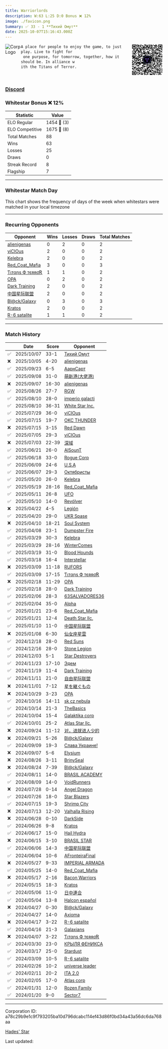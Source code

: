 ```yaml
---
title: ​Warriorlords
description: W:63 L:25 D:0 Bonus ❌ 12%
image: ./favicon.png
Summary: ✅ 33 - 1 **Тихий Омут**
date: 2025-10-07T15:16:43.000Z
---
```

<head>
<link rel="icon" type="image/x-icon" href="./favicon.ico">
</head>
<img align="left" width="50" height="50" src="./favicon.ico" alt="Corp Logo"><img align="right" width="100" height="100" src="./qr.png" alt="QR Code">

```
A place for people to enjoy the game, to just play. Live to fight for
 one purpose, for tomorrow, together, how it should be. In alliance w
ith the Titans of Terror. 
```
<br>

### [Discord](https://discord.gg/2HZBvzmbtx)
### Whitestar Bonus ❌ 12%

| Statistic | Value |
| --- | --- |
| ELO Regular | 1454 🔺  (3)|
| ELO Competitive | 1675 🔺  (8)|
| Total Matches | 88 |
| Wins | 63 |
| Losses | 25 |
| Draws | 0 |
| Streak Record | 8 |
| Flagship | 7 |

---

### Whitestar Match Day

This chart shows the frequency of days of the week when whitestars were matched in your local timezone

<!-- Load Chart.js from jsDelivr CDN -->
<script src="https://cdn.jsdelivr.net/npm/chart.js@4.0.1"></script>

<!-- Create a canvas element where the chart will be rendered -->
<canvas id="myChart" width="400" height="200"></canvas>

<!-- JavaScript code to render the bar chart -->
<script>
    document.addEventListener("DOMContentLoaded", function() {
        // Ensure scanTime is an array; if empty, handle accordingly
        let timestamps = [1759418203,1759239126,1758200086,1756905898,1756816501,1755793248,1754395692,1754358403,1753370111,1752180207,1752160970,1751307606,1751114994,1750095714,1749838765,1749052375,1748894631,1747339563,1747255728,1746551966,1746470233,1744914028,1744715997,1743873964,1743692441,1742835022,1742832918,1741919631,1741909718,1741106206,1741048217,1739478668,1739469351,1738447030,1738245673,1737047582,1737039765,1736044989,1735862845,1734129434,1733949449,1732801589,1731888093,1731627252,1730909347,1729988927,1729791195,1728673230,1728493510,1727593155,1727368687,1726712423,1726505176,1725423063,1725252389,1724281754,1724088829,1722971214,1722813146,1721762539,1721585834,1720639754,1720466650,1719171133,1719013345,1718221952,1718059074,1717264050,1717091550,1716400113,1716237280,1715522202,1715375276,1714570560,1714391172,1713804386,1713802884,1712924322,1712841393,1712087203,1711380775,1710244993,1709554511,1708508517,1707222185,1706725035,1706264638,1705340564];

        const fontColor = 'rgba(64, 128, 160, 1)';

        // Function to convert Unix timestamps to day of the week (0=Sunday, 6=Saturday)
        function getDayOfWeek(timestamp) {
            return new Date(timestamp * 1000).getDay();
        }

        // Initialize an array to count occurrences for each day of the week
        let dayCounts = [0, 0, 0, 0, 0, 0, 0];

        // Populate the dayCounts array based on the scanTime data
        timestamps.forEach(ts => {
            let dayOfWeek = getDayOfWeek(ts);
            dayCounts[dayOfWeek]++;
        });

        // Chart.js configuration for the bar chart
        const data = {
            labels: ['Sunday', 'Monday', 'Tuesday', 'Wednesday', 'Thursday', 'Friday', 'Saturday'],
            datasets: [{
                data: dayCounts,
                backgroundColor: [
                    'rgba(0, 191, 255, 0.2)',   // Deep Sky Blue (Sunday)
                    'rgba(135, 206, 250, 0.2)', // Light Sky Blue (Monday)
                    'rgba(173, 216, 230, 0.2)', // Light Blue (Tuesday)
                    'rgba(214, 236, 243, 0.2)', // Custom light blue (Wednesday)
                    'rgba(173, 216, 230, 0.2)', // Light Blue (Thursday)
                    'rgba(135, 206, 250, 0.2)', // Light Sky Blue (Friday)
                    'rgba(0, 191, 255, 0.2)'    // Deep Sky Blue (Saturday)
                ],
                borderColor: [
                    'rgba(0, 191, 255, 1)',
                    'rgba(135, 206, 250, 1)',
                    'rgba(173, 216, 230, 1)',
                    'rgba(214, 236, 243, 1)',
                    'rgba(173, 216, 230, 1)',
                    'rgba(135, 206, 250, 1)',
                    'rgba(0, 191, 255, 1)'
                ],
                borderWidth: 1,
                minBarLength: 5
            }]
        };

        const config = {
            type: 'bar',
            data: data,
            options: {
                scales: {
                    y: {
                        beginAtZero: true,
                        ticks: {
                            stepSize: 1,
                            color: fontColor
                        },
                        grid: {
                            color: 'rgba(255, 255, 255, 0.2)'
                        }
                    },
                    x: {
                        ticks: {
                            color: fontColor
                        },
                        grid: {
                            display: false 
                        }
                    }
                },
                plugins: {
                    legend: {
                        display: false
                    }
                }
            }
        };

        // Render the chart
        const ctx = document.getElementById('myChart').getContext('2d');
        const myChart = new Chart(ctx, config);
    });
</script>
    
---
### Recurring Opponents

| Opponent | Wins | Losses | Draws | Total Matches |
| --- | --- | --- | --- | --- |
| [alienigenas](https://ws.tsl.rocks/corp/1c092f1b0e9645193eac68e27b29b2b9fef39474fd8924495abec6754857a8f9/) | 0 | 2 | 0 | 2 |
| [viCIOus](https://ws.tsl.rocks/corp/910b93255c2b748443e55624583e16ee14d84a577cd7b8e3127f0d1fcb363fbb/) | 2 | 0 | 0 | 2 |
| [Kelebra](https://ws.tsl.rocks/corp/0b1ce787fadd83433c02fb7f56a905ea64f918c1396ac37b8591891adf232eb6/) | 2 | 0 | 0 | 2 |
| [Red\_Coat\_Mafia](https://ws.tsl.rocks/corp/f5825bb96dc9d061496fcea5926a16ba159a26ccd5518f8e63583c52fb68dd29/) | 3 | 0 | 0 | 3 |
| [Ƭιтαηѕ Ф тєʀʀσƦ](https://ws.tsl.rocks/corp/61696db57416971a365d3034c85eb5815c9ff04c0fbe5fa4be99689883df54af/) | 1 | 1 | 0 | 2 |
| [OPA](https://ws.tsl.rocks/corp/e80002cbc38034342376acee2274117d3b6150fce2d47bbd1dbf75cd06d8e258/) | 0 | 2 | 0 | 2 |
| [Dark Training](https://ws.tsl.rocks/corp/f889cafae8c2e0c622ae5494ce013504bf204ba00f7c7b44c61985588ee8f53c/) | 2 | 0 | 0 | 2 |
| [中国星际联盟](https://ws.tsl.rocks/corp/6d595623b3ba17629ed70438d85d84622ba49e733e5d6d57765a9e0a477dfc81/) | 2 | 0 | 0 | 2 |
| [Bl@ck/Galaxy](https://ws.tsl.rocks/corp/76f8fe0dcd8b8c1cb8e0083f14c0b36c23bb9757a3af0f191b567774c02222a3/) | 0 | 3 | 0 | 3 |
| [Kratos](https://ws.tsl.rocks/corp/1a0c5412c9e225a31e3addcb263114f49a6f2ac58041ffda3795db9bba72f23b/) | 2 | 0 | 0 | 2 |
| [R\-6 satalite](https://ws.tsl.rocks/corp/ce3450a529768e932b3aeb4c6f39b9295e6e07d010b209d0120c0125799adc43/) | 1 | 1 | 0 | 2 |

---
### Match History

|  | Date | Score | Opponent |
| --- | --- | --- | --- |
| ✅ | 2025/10/07 | 33-1 | [Тихий Омут](https://ws.tsl.rocks/corp/4e8d4cb194326b25a28e388b58632db164a368d6dc7ed5a8f4cfcab7a54c239c/) |
| ❌ | 2025/10/05 | 4-20 | [alienigenas](https://ws.tsl.rocks/corp/1c092f1b0e9645193eac68e27b29b2b9fef39474fd8924495abec6754857a8f9/) |
| ✅ | 2025/09/23 | 6-5 | [АарнСарт](https://ws.tsl.rocks/corp/22a6ca5b9d96d9fe15fd019792db66760757592e6e03678bf67bca27b028233b/) |
| ✅ | 2025/09/08 | 31-0 | [萌新港\(大佬港\)](https://ws.tsl.rocks/corp/e6d9b9da7a037e3572cb594dfeba7b282b66509228c9f4f1b2138f873caa3cf3/) |
| ❌ | 2025/09/07 | 16-30 | [alienigenas](https://ws.tsl.rocks/corp/1c092f1b0e9645193eac68e27b29b2b9fef39474fd8924495abec6754857a8f9/) |
| ✅ | 2025/08/26 | 27-7 | [RGW](https://ws.tsl.rocks/corp/48a0b2c0f203025d10d1217dbcc5e27f3e31f56f2c407d61219c24ec88446be7/) |
| ✅ | 2025/08/10 | 28-0 | [imperio galacti](https://ws.tsl.rocks/corp/53a1ca8088f875a7b4ba2199b1059595e3034594188eb4717bc045a64e1dcdd2/) |
| ✅ | 2025/08/10 | 36-31 | [White Star Inc\.](https://ws.tsl.rocks/corp/b5bdfb5e81eac1263ce48131806cc733ec699336043c0f7af090fbe8ff21d26e/) |
| ✅ | 2025/07/29 | 36-0 | [viCIOus](https://ws.tsl.rocks/corp/910b93255c2b748443e55624583e16ee14d84a577cd7b8e3127f0d1fcb363fbb/) |
| ✅ | 2025/07/15 | 19-7 | [OKC THUNDER](https://ws.tsl.rocks/corp/e0d10ea9212daec497d7fbfc5e33cb87a175d27e7024ea9da117385db5dbf3c2/) |
| ❌ | 2025/07/15 | 3-15 | [Red Dawn](https://ws.tsl.rocks/corp/fee852a2530bc5e3cbe5b2a5fdb224d249eeceeb3688cfd71479344181831328/) |
| ✅ | 2025/07/05 | 29-3 | [viCIOus](https://ws.tsl.rocks/corp/910b93255c2b748443e55624583e16ee14d84a577cd7b8e3127f0d1fcb363fbb/) |
| ❌ | 2025/07/03 | 22-39 | [深域](https://ws.tsl.rocks/corp/eecda71374dad3401a154cda170518bbf578f7124c194849a529405246335626/) |
| ✅ | 2025/06/21 | 26-0 | [AlSounT](https://ws.tsl.rocks/corp/b876a825b43edd1e21a7cc515addeb62a832c1126a5e591e562f6475572788d1/) |
| ✅ | 2025/06/18 | 33-0 | [Rogue Corp](https://ws.tsl.rocks/corp/6ad28ede21f9fa3aa044f0af41c7ed474fc432adf4ca1923fa02f6f9ded0028f/) |
| ✅ | 2025/06/09 | 24-6 | [U\.S\.A](https://ws.tsl.rocks/corp/6d7a18e9893736881762a4e1b687b55e7311d367267ff5a9cc8e45722b14ea06/) |
| ✅ | 2025/06/07 | 29-3 | [Октябристы](https://ws.tsl.rocks/corp/04bc2e393574e6987401e2851108ad114745016e9bec7b70cb49fc31d1981496/) |
| ✅ | 2025/05/20 | 26-0 | [Kelebra](https://ws.tsl.rocks/corp/0b1ce787fadd83433c02fb7f56a905ea64f918c1396ac37b8591891adf232eb6/) |
| ✅ | 2025/05/19 | 28-16 | [Red\_Coat\_Mafia](https://ws.tsl.rocks/corp/f5825bb96dc9d061496fcea5926a16ba159a26ccd5518f8e63583c52fb68dd29/) |
| ✅ | 2025/05/11 | 26-8 | [UFO](https://ws.tsl.rocks/corp/920537bbdadc8e0f3ba0a5bf70b777bf8ca14cde8723f0364eb0a6c3a93eb685/) |
| ✅ | 2025/05/10 | 14-0 | [Revólver](https://ws.tsl.rocks/corp/2560247b1d9fc0ccccf6a9740f3e7cd5d0ebb66444a27e2a259906a476903a45/) |
| ❌ | 2025/04/22 | 4-5 | [Legión](https://ws.tsl.rocks/corp/50f2309d2f9e5d31b10e6b9cf5928035bc1df6f395d81adf89b10627daad0fc7/) |
| ✅ | 2025/04/20 | 29-0 | [UKR Spase](https://ws.tsl.rocks/corp/e7fccd6d3669688f2a3eabd6b676436018d6566397ab5dab1897d1a2a47f2015/) |
| ❌ | 2025/04/10 | 18-21 | [Soul System](https://ws.tsl.rocks/corp/1723dea490699d1ea8c63e03979aef391a21033bf22d9836452a37542cfc238e/) |
| ✅ | 2025/04/08 | 23-1 | [Dumpster Fire](https://ws.tsl.rocks/corp/f191bf7efb93ca805453b3e11aef9278976a4c70fe9790e7813f28fcdf899121/) |
| ✅ | 2025/03/29 | 30-3 | [Kelebra](https://ws.tsl.rocks/corp/0b1ce787fadd83433c02fb7f56a905ea64f918c1396ac37b8591891adf232eb6/) |
| ✅ | 2025/03/29 | 28-16 | [WinterComes](https://ws.tsl.rocks/corp/a8f3bbc084fca4434869893ccbfca6c52960e64ee5db87ef257d706194a2f596/) |
| ✅ | 2025/03/19 | 31-0 | [Blood Hounds](https://ws.tsl.rocks/corp/e2741eb5c16b8ee8bb67a529e90c2891eaa23eddfb2a911cc0f3687d5a47c75e/) |
| ✅ | 2025/03/18 | 16-4 | [Interstellar](https://ws.tsl.rocks/corp/8ee0ed32118ac719ca2a2b84e6a8c79637fc8642f194482a3ac240d2b133911f/) |
| ❌ | 2025/03/09 | 11-18 | [RUFORS](https://ws.tsl.rocks/corp/f1e7f82e284c8233985039ea19544dbfa937f38f2315e9ad6a1d037423071b6d/) |
| ✅ | 2025/03/09 | 17-15 | [Ƭιтαηѕ Ф тєʀʀσƦ](https://ws.tsl.rocks/corp/61696db57416971a365d3034c85eb5815c9ff04c0fbe5fa4be99689883df54af/) |
| ❌ | 2025/02/18 | 11-29 | [OPA](https://ws.tsl.rocks/corp/e80002cbc38034342376acee2274117d3b6150fce2d47bbd1dbf75cd06d8e258/) |
| ✅ | 2025/02/18 | 28-0 | [Dark Training](https://ws.tsl.rocks/corp/f889cafae8c2e0c622ae5494ce013504bf204ba00f7c7b44c61985588ee8f53c/) |
| ✅ | 2025/02/06 | 28-3 | [63SALVADORES36](https://ws.tsl.rocks/corp/ac4e1665a51bdd039d04798e56c3bd85b526c57cf7015fd400b6c8d8ccd959a3/) |
| ✅ | 2025/02/04 | 35-0 | [Alpha](https://ws.tsl.rocks/corp/accb87a59c1f019d1be37fa2b19ae2aeb35c4a995d1d621a8e987065cd1328fe/) |
| ✅ | 2025/01/21 | 23-6 | [Red\_Coat\_Mafia](https://ws.tsl.rocks/corp/f5825bb96dc9d061496fcea5926a16ba159a26ccd5518f8e63583c52fb68dd29/) |
| ✅ | 2025/01/21 | 12-4 | [Death Star llc\.](https://ws.tsl.rocks/corp/3dd4906939827fa7537a3e95f8d75948c06b75a98f3c4aab253ea79857d2ce81/) |
| ✅ | 2025/01/10 | 11-0 | [中国星际联盟](https://ws.tsl.rocks/corp/6d595623b3ba17629ed70438d85d84622ba49e733e5d6d57765a9e0a477dfc81/) |
| ❌ | 2025/01/08 | 6-30 | [仙女座星雲](https://ws.tsl.rocks/corp/e8532ebca58cb402f027fdb3db24507799f38a7123ef124fae8ab7591dac77bd/) |
| ✅ | 2024/12/18 | 28-0 | [Red Suns](https://ws.tsl.rocks/corp/4723a7ddfdf84d63bb4a6e897d77183874e4abd0d5f04c8c6470cb3141dd8629/) |
| ✅ | 2024/12/16 | 28-0 | [Stone Legion](https://ws.tsl.rocks/corp/60cd15c27192f777f2e4abc413a83d4ab33bbccd7764a387afd2347dcd3d751a/) |
| ✅ | 2024/12/03 | 5-1 | [Star Destroyers](https://ws.tsl.rocks/corp/32ba20918cd8720602fefb3bc676a6ba5195314479040f70eadc728fbbc2698d/) |
| ✅ | 2024/11/23 | 17-10 | [Эдем](https://ws.tsl.rocks/corp/a61dc2c639a91f5b725d43d306ba2eebe1770c92499d7d92086b7a097f939c0d/) |
| ✅ | 2024/11/19 | 11-4 | [Dark Training](https://ws.tsl.rocks/corp/f889cafae8c2e0c622ae5494ce013504bf204ba00f7c7b44c61985588ee8f53c/) |
| ✅ | 2024/11/11 | 21-0 | [自由星际联盟](https://ws.tsl.rocks/corp/933277ff64041b32fe12e4e564e2064071377343596c7944fb8c145165e2ab04/) |
| ❌ | 2024/11/01 | 7-12 | [星を継ぐもの](https://ws.tsl.rocks/corp/107aa372f22d23bb567b3a7fefd3442d93a2984204d7189bbb0fed1ee976ede2/) |
| ❌ | 2024/10/29 | 3-23 | [OPA](https://ws.tsl.rocks/corp/e80002cbc38034342376acee2274117d3b6150fce2d47bbd1dbf75cd06d8e258/) |
| ✅ | 2024/10/16 | 14-11 | [sk cz nebula](https://ws.tsl.rocks/corp/6ed29f74bee91a7aad75a64196918993de6cec070ce8c65d1132ed6b0e79005d/) |
| ✅ | 2024/10/14 | 21-3 | [TheBasics](https://ws.tsl.rocks/corp/8c9069f3ec3e766d51d76851b0d21a0fb065a026e597cfebc7d8cc8cbf2b998f/) |
| ✅ | 2024/10/04 | 15-4 | [Galaktika corp](https://ws.tsl.rocks/corp/c37872d1ea085402bf536c707a895610f72dafda4bede848405b7908b4523985/) |
| ✅ | 2024/10/01 | 25-2 | [Atlas Star llc\.](https://ws.tsl.rocks/corp/3de5259ba12509e4d02854f1414caacf3d0aaaf79f417b9d843ff20ca35863dd/) |
| ❌ | 2024/09/24 | 11-12 | [对，进就进人少的](https://ws.tsl.rocks/corp/2b4a8af17754b61359e653f9b3bdd80e0f3498a09bf2323c4365fdf0241988a1/) |
| ❌ | 2024/09/21 | 5-26 | [Bl@ck/Galaxy](https://ws.tsl.rocks/corp/76f8fe0dcd8b8c1cb8e0083f14c0b36c23bb9757a3af0f191b567774c02222a3/) |
| ✅ | 2024/09/09 | 19-3 | [Слава Украине\!](https://ws.tsl.rocks/corp/15bb6468a62584f5281a81614dde743b4bbf2196289e4c346da53f96e2e140c1/) |
| ❌ | 2024/09/07 | 5-6 | [Elysium](https://ws.tsl.rocks/corp/d29949a00f7b1588ef5b9c7b7ca61c20fad0439b4d887721f32fbe9f018e11f1/) |
| ❌ | 2024/08/26 | 3-11 | [BrinySeal](https://ws.tsl.rocks/corp/05ada6d14c0c53422b434d3d55b1440370f85e96f93c74992cb8c4eb8f5503ba/) |
| ❌ | 2024/08/24 | 7-39 | [Bl@ck/Galaxy](https://ws.tsl.rocks/corp/76f8fe0dcd8b8c1cb8e0083f14c0b36c23bb9757a3af0f191b567774c02222a3/) |
| ✅ | 2024/08/11 | 14-0 | [BRASIL ACADEMY](https://ws.tsl.rocks/corp/cabc8229ee9053cfa3496208bd29c60cd71cda89c5e723fc236fff61a95c2b83/) |
| ✅ | 2024/08/09 | 14-0 | [VoidRunners](https://ws.tsl.rocks/corp/5d195a83bdec92e83e1f97ed8b05b35254ade000cd6ca979b81921c702b34a23/) |
| ❌ | 2024/07/28 | 0-14 | [Angel Dragon](https://ws.tsl.rocks/corp/2f2e44c159dc8f4e15e2dabda533d9db8697d2c6c06735d926d180b3aa056dcf/) |
| ✅ | 2024/07/26 | 18-0 | [Star Blazers](https://ws.tsl.rocks/corp/f179acb7b919d9d3185f1fcd66bb17d5e257feab5039bcbf6efb5c8cd6f5c057/) |
| ✅ | 2024/07/15 | 19-3 | [Shrimp City](https://ws.tsl.rocks/corp/eae9b3a1f9dd6b4a1fb39d6aedfe84a80662abe6b181bedcfd7ec15d931b8e84/) |
| ❌ | 2024/07/13 | 12-20 | [Valhalla Rising](https://ws.tsl.rocks/corp/8843a04f5528aa779a62f129af7ef619b90742807f0d436ae85a69870206b254/) |
| ❌ | 2024/06/28 | 0-10 | [DarkSide](https://ws.tsl.rocks/corp/a05d1feeae198a1f2ef98606bf83fdfa2254f2ac62f3db20cd5b09449257b8cd/) |
| ✅ | 2024/06/26 | 9-8 | [Kratos](https://ws.tsl.rocks/corp/1a0c5412c9e225a31e3addcb263114f49a6f2ac58041ffda3795db9bba72f23b/) |
| ✅ | 2024/06/17 | 15-0 | [Hail Hydra](https://ws.tsl.rocks/corp/32527ae821386573e64d75451a2fce9d6731e290d0cfab03e7d953356979baf8/) |
| ❌ | 2024/06/15 | 3-10 | [BRASIL STAR](https://ws.tsl.rocks/corp/94fc4639f17e4503a11d4ac3878f3203bca3f21baebf285433ff39ad37f0fff2/) |
| ✅ | 2024/06/06 | 14-3 | [中国星际联盟](https://ws.tsl.rocks/corp/6d595623b3ba17629ed70438d85d84622ba49e733e5d6d57765a9e0a477dfc81/) |
| ✅ | 2024/06/04 | 10-6 | [AFronteiraFinal](https://ws.tsl.rocks/corp/f0c64a4babe1fb017902406f1f331c63129409bccfba868cadc10cf1d064b9d4/) |
| ❌ | 2024/05/27 | 9-33 | [IMPERIAL ARMADA](https://ws.tsl.rocks/corp/54b8724d96e9c022ab2907e45bead9f5b45b02fca093dc0fe5827f14644b2663/) |
| ✅ | 2024/05/25 | 14-0 | [Red\_Coat\_Mafia](https://ws.tsl.rocks/corp/f5825bb96dc9d061496fcea5926a16ba159a26ccd5518f8e63583c52fb68dd29/) |
| ❌ | 2024/05/17 | 2-16 | [Bacon Warriors](https://ws.tsl.rocks/corp/ec62b01fc96adc2a7b7ac4077438e5153eeefc94740fab8309dcb6613e3a7f48/) |
| ✅ | 2024/05/15 | 18-3 | [Kratos](https://ws.tsl.rocks/corp/1a0c5412c9e225a31e3addcb263114f49a6f2ac58041ffda3795db9bba72f23b/) |
| ✅ | 2024/05/06 | 11-0 | [日中連合](https://ws.tsl.rocks/corp/55217d3fb09f4242a79ded9faef3a4749fcfbbe4090a54b707e1576826d2539a/) |
| ✅ | 2024/05/04 | 13-8 | [Halcon español](https://ws.tsl.rocks/corp/ab9c3038dcf2b019ba662007ab1e50b2d80e0eb8e7a65e57dd5260a6d2e80ff9/) |
| ❌ | 2024/04/27 | 0-30 | [Bl@ck/Galaxy](https://ws.tsl.rocks/corp/76f8fe0dcd8b8c1cb8e0083f14c0b36c23bb9757a3af0f191b567774c02222a3/) |
| ✅ | 2024/04/27 | 14-0 | [Axioma](https://ws.tsl.rocks/corp/2ec904c87d0183a49e22dc53508fa5c75d6e638e3a152a30336831697c60e91e/) |
| ❌ | 2024/04/17 | 3-22 | [R\-6 satalite](https://ws.tsl.rocks/corp/ce3450a529768e932b3aeb4c6f39b9295e6e07d010b209d0120c0125799adc43/) |
| ✅ | 2024/04/16 | 21-3 | [Galaxians](https://ws.tsl.rocks/corp/94728c6eb201c1f15c6e2304b5920aa155ccc1a7aac83b574baae51c53a22c5d/) |
| ❌ | 2024/04/07 | 3-22 | [Ƭιтαηѕ Ф тєʀʀσƦ](https://ws.tsl.rocks/corp/61696db57416971a365d3034c85eb5815c9ff04c0fbe5fa4be99689883df54af/) |
| ✅ | 2024/03/30 | 23-0 | [КРЫЛЯ ФЕНИКСА](https://ws.tsl.rocks/corp/a7852d9224a29d8a8b12b07f0985cf455ee57c9a7b5fed73f08ab733e8de733b/) |
| ✅ | 2024/03/17 | 25-0 | [Stardust](https://ws.tsl.rocks/corp/304ad360ced8ec5a0e12a9955f3dd8f8ac2476f48d98a379beda41221e5a1c1c/) |
| ✅ | 2024/03/09 | 10-5 | [R\-6 satalite](https://ws.tsl.rocks/corp/ce3450a529768e932b3aeb4c6f39b9295e6e07d010b209d0120c0125799adc43/) |
| ✅ | 2024/02/26 | 10-2 | [universe leader](https://ws.tsl.rocks/corp/8d7722faac1d00f0aaa58497484f9b84b89bdf263ab2dc48b2ae14dedf6388f0/) |
| ✅ | 2024/02/11 | 20-2 | [ITA 2\.0](https://ws.tsl.rocks/corp/4df750932663f0d0c51d8493908ca5cfcee13776b7c6644fa47ecda51fd0fb3f/) |
| ✅ | 2024/02/05 | 17-0 | [Atlas corp](https://ws.tsl.rocks/corp/e729927db5a5672fcc94357f999bc3b66fa38a624f042543b847f82e7fa890a5/) |
| ✅ | 2024/01/31 | 12-0 | [Rozen Family](https://ws.tsl.rocks/corp/e545e269a3fe6ff2dd7d4f794a7e13eb190bf12c3b62e0284d34b185cbcb40a2/) |
| ✅ | 2024/01/20 | 9-0 | [Sector7](https://ws.tsl.rocks/corp/2608118ec348769a1cdc34c18b3198903677007199f1d6feec34de0d74d2944f/) |

---
Corporation ID: a78c29b9e1c9f793205ba10d796dcabc114ef43d86f0bd34a43a56dc6da768aa

[Hades' Star](https://www.hadesstar.com)
<script src="/assets/localtime.js"></script>
<div>
  Last updated: <span class="last-updated-date" data-unix-time="1759850203"></span>
</div>